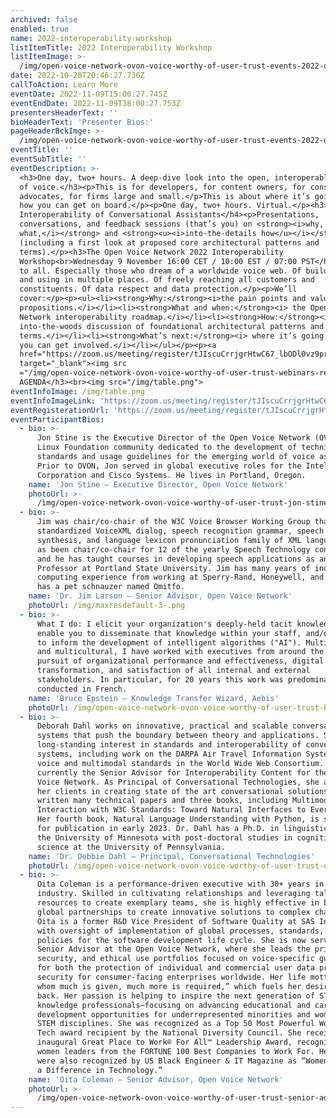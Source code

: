 ```yaml
---
archived: false
enabled: true
name: 2022-interoperability-workshop
listItemTitle: 2022 Interoperability Workshop
listItemImage: >-
  /img/open-voice-network-ovon-voice-worthy-of-user-trust-events-2022-ovon-interoperability-workshop-graphic-1.png
date: 2022-10-28T20:46:27.736Z
callToAction: Learn More
eventDate: 2022-11-09T15:00:27.745Z
eventEndDate: 2022-11-09T18:00:27.753Z
presentersHeaderText: ''
bioHeaderText: 'Presenter Bios:'
pageHeaderBckImge: >-
  /img/open-voice-network-ovon-voice-worthy-of-user-trust-events-2022-ovon-interoperability-workshop-graphic-1.png
eventTitle: ''
eventSubTitle: ''
eventDescription: >-
  <h3>One day, two+ hours. A deep-dive look into the open, interoperable future
  of voice.</h3><p>This is for developers, for content owners, for consumer IOT
  advocates, for firms large and small.</p>This is about where it’s going and
  how you can get on board.</p><p>One day, two+ hours. Virtual.</p><h3>The
  Interoperability of Conversational Assistants</h4><p>Presentations,
  conversations, and feedback sessions (that’s you) on <strong><i>why,
  what,</i></strong> and <strong><u><i>into-the-details how</u></i></strong>
  (including a first look at proposed core architectural patterns and
  terms).</p><h3>The Open Voice Network 2022 Interoperability
  Workshop<br>Wednesday 9 November 16:00 CET / 10:00 EST / 07:00 PST</h3><p>Open
  to all. Especially those who dream of a worldwide voice web. Of building once
  and using in multiple places. Of freely reaching all customers and
  constituents. Of data respect and data protection.</p><p>We’ll
  cover:</p><p><ul><li><strong>Why:</strong><i>the pain points and value
  propositions.</i></li><li><strong>What and when:</strong><i> the Open Voice
  Network interoperability roadmap.</i></li><li><strong>How:</strong><i> an
  into-the-woods discussion of foundational architectural patterns and
  terms.</i></li><li><strong>What’s next:</strong><i> where it’s going, and how
  you can get involved.</i></li></ul></p><p><a
  href="https://zoom.us/meeting/register/tJIscuCrrjgrHtwC67_lbODl0vz9prO4Y1vR"
  target="_blank"><img src
  ="/img/open-voice-network-ovon-voice-worthy-of-user-trust-webinars-register-now-button-1.png"></a></p><h3>DRAFT
  AGENDA</h3><br><img src="/img/table.png">
eventInfoImage: /img/table.png
eventInfoImageLink: 'https://zoom.us/meeting/register/tJIscuCrrjgrHtwC67_lbODl0vz9prO4Y1vR'
eventRegisterationUrl: 'https://zoom.us/meeting/register/tJIscuCrrjgrHtwC67_lbODl0vz9prO4Y1vR'
eventParticipantBios:
  - bio: >-
      Jon Stine is the Executive Director of the Open Voice Network (OVON), the
      Linux Foundation community dedicated to the development of technical
      standards and usage guidelines for the emerging world of voice assistance.
      Prior to OVON, Jon served in global executive roles for the Intel
      Corporation and Cisco Systems. He lives in Portland, Oregon.
    name: 'Jon Stine – Executive Director, Open Voice Network'
    photoUrl: >-
      /img/open-voice-network-ovon-voice-worthy-of-user-trust-jon-stine-executive-director.jpg
  - bio: >-
      Jim was chair/co-chair of the W3C Voice Browser Working Group that
      standardized VoiceXML dialog, speech recognition grammar, speech
      synthesis, and language lexicon pronunciation family of XML languages. He
      as been chair/co-chair for 12 of the yearly Speech Technology conferences,
      and he has taught courses in developing speech applications as an Adjunct
      Professor at Portland State University. Jim has many years of industrial
      computing experience from working at Sperry-Rand, Honeywell, and Intel. He
      has a pet schnauzer named Omitfo.
    name: 'Dr. Jim Larson – Senior Advisor, Open Voice Network'
    photoUrl: /img/maxresdefault-3-.png
  - bio: >-
      What I do: I elicit your organization's deeply-held tacit knowledge and
      enable you to disseminate that knowledge within your staff, and/or use it
      to inform the development of intelligent algorithms ("AI"). Multilingual
      and multicultural, I have worked with executives from around the world in
      pursuit of organizational performance and effectiveness, digital
      transformation, and satisfaction of all internal and external
      stakeholders. In particular, for 20 years this work was predominantly
      conducted in French.
    name: 'Bruce Epstein – Knowledge Transfer Wizard, Aebis'
    photoUrl: /img/open-voice-network-ovon-voice-worthy-of-user-trust-bruce-epstein.jpeg
  - bio: >-
      Deborah Dahl works on innovative, practical and scalable conversational
      systems that push the boundary between theory and applications. She has a
      long-standing interest in standards and interoperability of conversational
      systems, including work on the DARPA Air Travel Information System and
      voice and multimodal standards in the World Wide Web Consortium. She is
      currently the Senior Advisor for Interoperability Content for the Open
      Voice Network. As Principal of Conversational Technologies, she assists
      her clients in creating state of the art conversational solutions. She has
      written many technical papers and three books, including Multimodal
      Interaction with W3C Standards: Toward Natural Interfaces to Everything.
      Her fourth book, Natural Language Understanding with Python, is scheduled
      for publication in early 2023. Dr. Dahl has a Ph.D. in linguistics from
      the University of Minnesota with post-doctoral studies in cognitive
      science at the University of Pennsylvania.
    name: 'Dr. Debbie Dahl – Principal, Conversational Technologies'
    photoUrl: /img/open-voice-network-ovon-voice-worthy-of-user-trust-dr-debbie-dahl.jpg
  - bio: >-
      Oita Coleman is a performance-driven executive with 30+ years in the tech
      industry. Skilled in cultivating relationships and leveraging talent and
      resources to create exemplary teams, she is highly effective in building
      global partnerships to create innovative solutions to complex challenges.
      Oita is a former R&D Vice President of Software Quality at SAS Institute,
      with oversight of implementation of global processes, standards, and
      policies for the software development life cycle. She is now serving as
      Senior Advisor at the Open Voice Network, where she leads the privacy,
      security, and ethical use portfolios focused on voice-specific guidance
      for both the protection of individual and commercial user data privacy and
      security for consumer-facing enterprises worldwide. Her life motto is “to
      whom much is given, much more is required,” which fuels her desire to give
      back. Her passion is helping to inspire the next generation of STEM
      knowledge professionals—focusing on advancing educational and career
      development opportunities for underrepresented minorities and women in
      STEM disciplines. She was recognized as a Top 50 Most Powerful Women in
      Tech award recipient by the National Diversity Council. She received the
      inaugural Great Place to Work® For All™ Leadership Award, recognizing
      women leaders from the FORTUNE 100 Best Companies to Work For. Her efforts
      were also recognized by US Black Engineer & IT Magazine as “Women Who Make
      a Difference in Technology.”
    name: 'Oita Coleman – Senior Advisor, Open Voice Network'
    photoUrl: >-
      /img/open-voice-network-ovon-voice-worthy-of-user-trust-senior-advisor-oita-coleman.jpg
---
```


